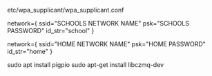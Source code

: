 etc/wpa_supplicant/wpa_supplicant.conf 


network={
    ssid="SCHOOLS NETWORK NAME"
    psk="SCHOOLS PASSWORD"
    id_str="school"
}

network={
    ssid="HOME NETWORK NAME"
    psk="HOME PASSWORD"
    id_str="home"
}

sudo apt install pigpio
sudo apt-get install libczmq-dev
